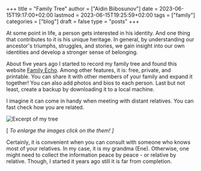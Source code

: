 +++
title = "Family Tree"
author = ["Aidin Biibosunov"]
date = 2023-06-15T19:17:00+02:00
lastmod = 2023-06-15T19:25:59+02:00
tags = ["family"]
categories = ["blog"]
draft = false
type = "posts"
+++

At some point in life, a person gets interested in his identity. And one thing that contributes to it is his unique heritage. In general, by understanding our ancestor's triumphs, struggles, and stories, we gain insight into our own identities and develop a stronger sense of belonging.

About five years ago I started to record my family tree and found this website [Family Echo](https://www.familyecho.com/#edit:START).
Among other features, it is: free, private, and printable. You can share it with other members of your family and expand it together! You can also add photos and bios to each person. Last but not least, create a backup by downloading it to a local machine.

I imagine it can come in handy when meeting with distant relatives. You can fast check how you are related.

![](/images/family_tree/family_tree_example.png "Excerpt of my tree")

[ _To enlarge the images click on the them! ]_

Certainly, it is convenient when you can consult with someone who knows most of your relatives. In my case, it is my grandma (Ene). Otherwise, one might need to collect the information peace by peace - or relative by relative.
Though, I started it years ago still it is far from completion.